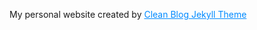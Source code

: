 My personal website created by <a href="https://github.com/StartBootstrap/startbootstrap-clean-blog-jekyll" style="color: #008AFF;">Clean Blog Jekyll Theme</a> 
